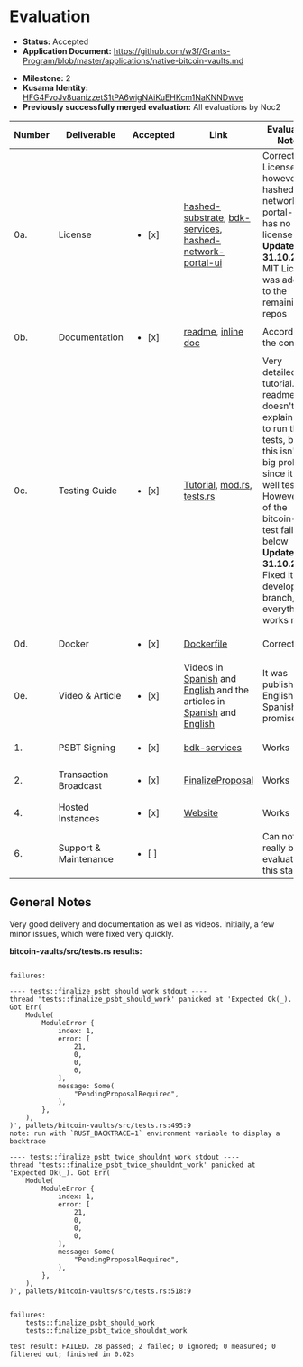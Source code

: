 # Evaluation

- **Status:** Accepted
- **Application Document:** https://github.com/w3f/Grants-Program/blob/master/applications/native-bitcoin-vaults.md

* **Milestone:** 2
* **Kusama Identity:** [HFG4FvoJv8uanizzetS1tPA6wigNAiKuEHKcm1NaKNNDwve](https://polkascan.io/pre/kusama/account/HFG4FvoJv8uanizzetS1tPA6wigNAiKuEHKcm1NaKNNDwve)
* **Previously successfully merged evaluation:** All evaluations by Noc2

| Number | Deliverable           | Accepted               | Link                                                                                                                                                                                                                                                                                                                                                                                                                                                                                                   | Evaluation Notes                                                                                                                                                                                                                                              |
| ------ | --------------------- | ---------------------- | ------------------------------------------------------------------------------------------------------------------------------------------------------------------------------------------------------------------------------------------------------------------------------------------------------------------------------------------------------------------------------------------------------------------------------------------------------------------------------------------------------ | ------------------------------------------------------------------------------------------------------------------------------------------------------------------------------------------------------------------------------------------------------------- |
| 0a.    | License               | <ul><li>[x] </li></ul> | [hashed-substrate](https://github.com/hashed-io/hashed-substrate/blob/main/LICENSE), [bdk-services](https://github.com/hashed-io/bdk-services/blob/master/LICENSE), [hashed-network-portal-ui](https://github.com/hashed-io/hashed-network-portal-ui)                                                                                                                                                                                                                                                  | Correct Licenses, however the hashed-network-portal-ui has no license **Update 31.10.22:** MIT License was added to the remaining repos                                                                                                                       |
| 0b.    | Documentation         | <ul><li>[x] </li></ul> | [readme](https://github.com/hashed-io/hashed-substrate/tree/main/pallets/bitcoin-vaults), [inline doc](https://github.com/hashed-io/hashed-substrate/blob/main/pallets/bitcoin-vaults/src/lib.rs)                                                                                                                                                                                                                                                                                                      | According to the contract                                                                                                                                                                                                                                     |
| 0c.    | Testing Guide         | <ul><li>[x] </li></ul> | [Tutorial](https://github.com/hashed-io/hashed-network-portal-ui/blob/dev/docs/tutorials/native_bitcoin_vault_user_guide.md), [mod.rs](https://github.com/hashed-io/bdk-services/blob/14df7b1c2b87ba0ba0c0cedb4f4c7d80dd68dd06/src/hbdk/mod.rs#L623), [tests.rs](https://github.com/hashed-io/hashed-substrate/blob/main/pallets/bitcoin-vaults/src/tests.rs)                                                                                                                                          | Very detailed tutorial. The readme doesn't explain how to run the tests, but this isn't a big problem, since it is well tested. However 2 of the bitcoin-vault test fail see below **Update 31.10.22:** Fixed it the development branch, everything works now |
| 0d.    | Docker                | <ul><li>[x] </li></ul> | [Dockerfile](https://github.com/hashed-io/bdk-services/blob/master/Dockerfile)                                                                                                                                                                                                                                                                                                                                                                                                                         | Correct                                                                                                                                                                                                                                                       |
| 0e.    | Video & Article       | <ul><li>[x] </li></ul> | Videos in [Spanish](https://drive.google.com/file/d/1Tg0Bz09Zfoo8yhQP88bG5yepjtlyh_be/view) and [English](https://us02web.zoom.us/rec/share/E4aqWkYK7n_f9tbmf5BNTqGMPW7NECOmkcY18iK5ZttHfWNLZeZ0JlAN3S-zpFOB.0QgU4C_WrzCEUS9Z?startTime=1665605589000) and the articles in [Spanish](https://docs.google.com/document/d/1bJhRX4NXBJSH4MnMUBkkhlMQn8CKtsukLMCL4Zx1XUk/edit?usp=sharing) and [English](https://docs.google.com/document/d/1rAPWY7Mz015UUJhgYCdQ2F5pZPXJLnY0ZPgap9Q4Oqs/edit?usp=sharing) | It was published in English and Spanish as promised.                                                                                                                                                                                                          |
| 1.     | PSBT Signing          | <ul><li>[x] </li></ul> | [bdk-services](https://github.com/hashed-io/bdk-services)                                                                                                                                                                                                                                                                                                                                                                                                                                              | Works                                                                                                                                                                                                                                                         |
| 2.     | Transaction Broadcast | <ul><li>[x] </li></ul> | [FinalizeProposal](https://github.com/hashed-io/hashed-network-portal-ui/blob/dev/docs/tutorials/native_bitcoin_vault_user_guide.md#refFinalizeProposal)                                                                                                                                                                                                                                                                                                                                               | Works                                                                                                                                                                                                                                                         |
| 4.     | Hosted Instances      | <ul><li>[x] </li></ul> | [Website](https://hashed-portal-dev.hashed.systems/)                                                                                                                                                                                                                                                                                                                                                                                                                                                   | Works                                                                                                                                                                                                                                                         |
| 6.     | Support & Maintenance | <ul><li>[ ] </li></ul> | [ ]()                                                                                                                                                                                                                                                                                                                                                                                                                                                                                                  | Can not really be evaluated at this stage                                                                                                                                                                                                                     |

## General Notes

Very good delivery and documentation as well as videos. Initially, a few minor issues, which were fixed very quickly.

**bitcoin-vaults/src/tests.rs results:**

```

failures:

---- tests::finalize_psbt_should_work stdout ----
thread 'tests::finalize_psbt_should_work' panicked at 'Expected Ok(_). Got Err(
    Module(
        ModuleError {
            index: 1,
            error: [
                21,
                0,
                0,
                0,
            ],
            message: Some(
                "PendingProposalRequired",
            ),
        },
    ),
)', pallets/bitcoin-vaults/src/tests.rs:495:9
note: run with `RUST_BACKTRACE=1` environment variable to display a backtrace

---- tests::finalize_psbt_twice_shouldnt_work stdout ----
thread 'tests::finalize_psbt_twice_shouldnt_work' panicked at 'Expected Ok(_). Got Err(
    Module(
        ModuleError {
            index: 1,
            error: [
                21,
                0,
                0,
                0,
            ],
            message: Some(
                "PendingProposalRequired",
            ),
        },
    ),
)', pallets/bitcoin-vaults/src/tests.rs:518:9


failures:
    tests::finalize_psbt_should_work
    tests::finalize_psbt_twice_shouldnt_work

test result: FAILED. 28 passed; 2 failed; 0 ignored; 0 measured; 0 filtered out; finished in 0.02s

```
